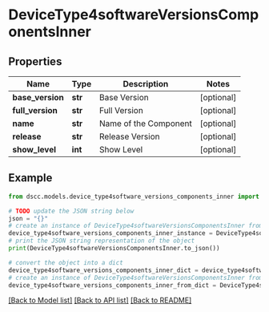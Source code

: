 # DeviceType4softwareVersionsComponentsInner


## Properties

Name | Type | Description | Notes
------------ | ------------- | ------------- | -------------
**base_version** | **str** | Base Version | [optional] 
**full_version** | **str** | Full Version | [optional] 
**name** | **str** | Name of the Component | [optional] 
**release** | **str** | Release Version | [optional] 
**show_level** | **int** | Show Level | [optional] 

## Example

```python
from dscc.models.device_type4software_versions_components_inner import DeviceType4softwareVersionsComponentsInner

# TODO update the JSON string below
json = "{}"
# create an instance of DeviceType4softwareVersionsComponentsInner from a JSON string
device_type4software_versions_components_inner_instance = DeviceType4softwareVersionsComponentsInner.from_json(json)
# print the JSON string representation of the object
print(DeviceType4softwareVersionsComponentsInner.to_json())

# convert the object into a dict
device_type4software_versions_components_inner_dict = device_type4software_versions_components_inner_instance.to_dict()
# create an instance of DeviceType4softwareVersionsComponentsInner from a dict
device_type4software_versions_components_inner_from_dict = DeviceType4softwareVersionsComponentsInner.from_dict(device_type4software_versions_components_inner_dict)
```
[[Back to Model list]](../README.md#documentation-for-models) [[Back to API list]](../README.md#documentation-for-api-endpoints) [[Back to README]](../README.md)


